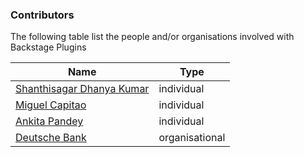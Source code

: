 ### Contributors

The following table list the people and/or organisations involved with Backstage Plugins

| Name | Type |
| --- | --- |
| [Shanthisagar Dhanya Kumar](https://github.com/shanthisagar-dhanya-kumar-db) | individual |
| [Miguel Capitao](https://github.com/miguel-capitao-db) | individual |
| [Ankita Pandey](https://github.com/ankita-a-pandey-db) | individual |
| [Deutsche Bank](https://github.com/db-backstage) | organisational |